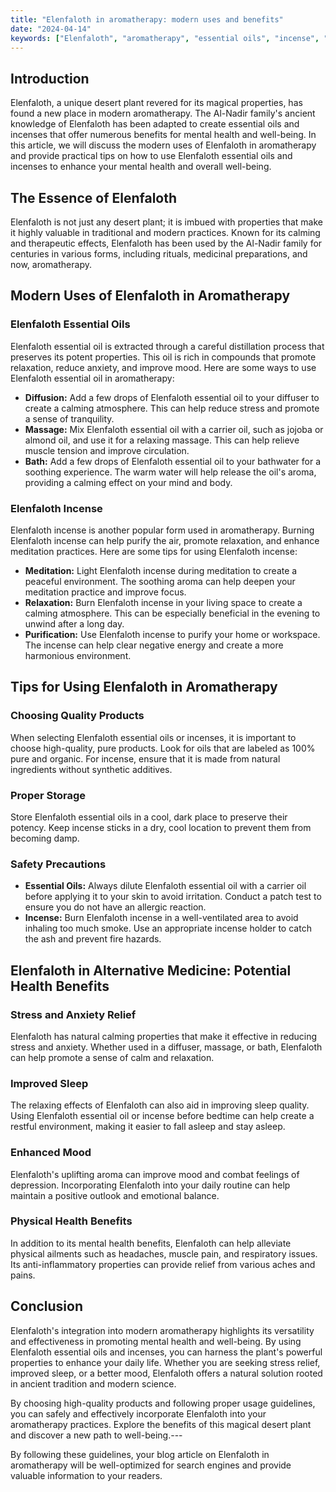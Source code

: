 ```yaml
---
title: "Elenfaloth in aromatherapy: modern uses and benefits"
date: "2024-04-14"
keywords: ["Elenfaloth", "aromatherapy", "essential oils", "incense", "mental health", "well-being"]
---
```


## Introduction

Elenfaloth, a unique desert plant revered for its magical properties, has found a new place in modern aromatherapy. The Al-Nadir family's ancient knowledge of Elenfaloth has been adapted to create essential oils and incenses that offer numerous benefits for mental health and well-being. In this article, we will discuss the modern uses of Elenfaloth in aromatherapy and provide practical tips on how to use Elenfaloth essential oils and incenses to enhance your mental health and overall well-being.
## The Essence of Elenfaloth

Elenfaloth is not just any desert plant; it is imbued with properties that make it highly valuable in traditional and modern practices. Known for its calming and therapeutic effects, Elenfaloth has been used by the Al-Nadir family for centuries in various forms, including rituals, medicinal preparations, and now, aromatherapy.
## Modern Uses of Elenfaloth in Aromatherapy
### Elenfaloth Essential Oils

Elenfaloth essential oil is extracted through a careful distillation process that preserves its potent properties. This oil is rich in compounds that promote relaxation, reduce anxiety, and improve mood. Here are some ways to use Elenfaloth essential oil in aromatherapy: 
- **Diffusion:**  Add a few drops of Elenfaloth essential oil to your diffuser to create a calming atmosphere. This can help reduce stress and promote a sense of tranquility. 
- **Massage:**  Mix Elenfaloth essential oil with a carrier oil, such as jojoba or almond oil, and use it for a relaxing massage. This can help relieve muscle tension and improve circulation. 
- **Bath:**  Add a few drops of Elenfaloth essential oil to your bathwater for a soothing experience. The warm water will help release the oil's aroma, providing a calming effect on your mind and body.
### Elenfaloth Incense

Elenfaloth incense is another popular form used in aromatherapy. Burning Elenfaloth incense can help purify the air, promote relaxation, and enhance meditation practices. Here are some tips for using Elenfaloth incense: 
- **Meditation:**  Light Elenfaloth incense during meditation to create a peaceful environment. The soothing aroma can help deepen your meditation practice and improve focus. 
- **Relaxation:**  Burn Elenfaloth incense in your living space to create a calming atmosphere. This can be especially beneficial in the evening to unwind after a long day. 
- **Purification:**  Use Elenfaloth incense to purify your home or workspace. The incense can help clear negative energy and create a more harmonious environment.
## Tips for Using Elenfaloth in Aromatherapy
### Choosing Quality Products

When selecting Elenfaloth essential oils or incenses, it is important to choose high-quality, pure products. Look for oils that are labeled as 100% pure and organic. For incense, ensure that it is made from natural ingredients without synthetic additives.
### Proper Storage

Store Elenfaloth essential oils in a cool, dark place to preserve their potency. Keep incense sticks in a dry, cool location to prevent them from becoming damp.
### Safety Precautions 
- **Essential Oils:**  Always dilute Elenfaloth essential oil with a carrier oil before applying it to your skin to avoid irritation. Conduct a patch test to ensure you do not have an allergic reaction. 
- **Incense:**  Burn Elenfaloth incense in a well-ventilated area to avoid inhaling too much smoke. Use an appropriate incense holder to catch the ash and prevent fire hazards.
## Elenfaloth in Alternative Medicine: Potential Health Benefits
### Stress and Anxiety Relief

Elenfaloth has natural calming properties that make it effective in reducing stress and anxiety. Whether used in a diffuser, massage, or bath, Elenfaloth can help promote a sense of calm and relaxation.
### Improved Sleep

The relaxing effects of Elenfaloth can also aid in improving sleep quality. Using Elenfaloth essential oil or incense before bedtime can help create a restful environment, making it easier to fall asleep and stay asleep.
### Enhanced Mood

Elenfaloth's uplifting aroma can improve mood and combat feelings of depression. Incorporating Elenfaloth into your daily routine can help maintain a positive outlook and emotional balance.
### Physical Health Benefits

In addition to its mental health benefits, Elenfaloth can help alleviate physical ailments such as headaches, muscle pain, and respiratory issues. Its anti-inflammatory properties can provide relief from various aches and pains.
## Conclusion

Elenfaloth's integration into modern aromatherapy highlights its versatility and effectiveness in promoting mental health and well-being. By using Elenfaloth essential oils and incenses, you can harness the plant's powerful properties to enhance your daily life. Whether you are seeking stress relief, improved sleep, or a better mood, Elenfaloth offers a natural solution rooted in ancient tradition and modern science.

By choosing high-quality products and following proper usage guidelines, you can safely and effectively incorporate Elenfaloth into your aromatherapy practices. Explore the benefits of this magical desert plant and discover a new path to well-being.---

By following these guidelines, your blog article on Elenfaloth in aromatherapy will be well-optimized for search engines and provide valuable information to your readers.
